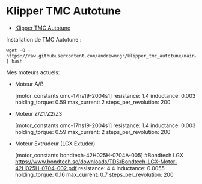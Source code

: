 # Klipper TMC Autotune
* [Klipper TMC Autotune](https://github.com/andrewmcgr/klipper_tmc_autotune)

Installation de TMC Autotune :

    wget -O - https://raw.githubusercontent.com/andrewmcgr/klipper_tmc_autotune/main/install.sh | bash

Mes moteurs actuels:
* Moteur A/B

    [motor_constants omc-17hs19-2004s1]
    resistance: 1.4
    inductance: 0.003
    holding_torque: 0.59
    max_current: 2
    steps_per_revolution: 200

* Moteur Z/Z1/Z2/Z3

    [motor_constants omc-17hs19-2004s1]
    resistance: 1.4
    inductance: 0.003
    holding_torque: 0.59
    max_current: 2
    steps_per_revolution: 200

* Moteur Extrudeur (LGX Extuder)

    [motor_constants bondtech-42H025H-0704A-005]
	#Bondtech LGX https://www.bondtech.se/downloads/TDS/Bondtech-LGX-Motor-42H025H-0704-002.pdf
	resistance: 4.4
	inductance: 0.0055
	holding_torque: 0.16
	max_current: 0.7
	steps_per_revolution: 200
